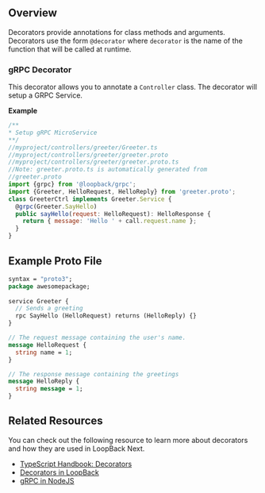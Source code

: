 
## Overview

Decorators provide annotations for class methods and arguments. Decorators use the form `@decorator` where `decorator` is the name of the function that will be called at runtime.

### gRPC Decorator

This decorator allows you to annotate a `Controller` class. The decorator will setup a GRPC Service.

**Example**
````js
/**
* Setup gRPC MicroService
**/
//myproject/controllers/greeter/Greeter.ts
//myproject/controllers/greeter/greeter.proto
//myproject/controllers/greeter/greeter.proto.ts
//Note: greeter.proto.ts is automatically generated from
//greeter.proto
import {grpc} from '@loopback/grpc';
import {Greeter, HelloRequest, HelloReply} from 'greeter.proto';
class GreeterCtrl implements Greeter.Service {
  @grpc(Greeter.SayHello)
  public sayHello(request: HelloRequest): HelloResponse {
    return { message: 'Hello ' + call.request.name };
  }
}
````

## Example Proto File

````proto
syntax = "proto3";
package awesomepackage;
 
service Greeter {
  // Sends a greeting
  rpc SayHello (HelloRequest) returns (HelloReply) {}
}

// The request message containing the user's name.
message HelloRequest {
  string name = 1;
}

// The response message containing the greetings
message HelloReply {
  string message = 1;
}
````

## Related Resources

You can check out the following resource to learn more about decorators and how they are used in LoopBack Next.

- [TypeScript Handbook: Decorators](https://www.typescriptlang.org/docs/handbook/decorators.html)
- [Decorators in LoopBack](http://loopback.io/doc/en/lb4/Decorators.html)
- [gRPC in NodeJS](https://grpc.io/docs/quickstart/node.html)
